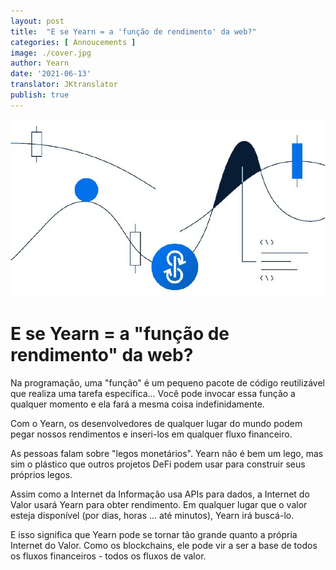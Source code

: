 ```yaml
---
layout: post
title:  "E se Yearn = a 'função de rendimento' da web?"
categories: [ Annoucements ]
image: ./cover.jpg
author: Yearn
date: '2021-06-13'
translator: JKtranslator
publish: true
---
```


![](yield1.jpg)

# E se Yearn = a "função de rendimento" da web?

Na programação, uma "função" é um pequeno pacote de código reutilizável que realiza uma tarefa específica... Você pode invocar essa função a qualquer momento e ela fará a mesma coisa indefinidamente.

Com o Yearn, os desenvolvedores de qualquer lugar do mundo podem pegar nossos rendimentos e inseri-los em qualquer fluxo financeiro.

As pessoas falam sobre "legos monetários". Yearn não é bem um lego, mas sim o plástico que outros projetos DeFi podem usar para construir seus próprios legos.

Assim como a Internet da Informação usa APIs para dados, a Internet do Valor usará Yearn para obter rendimento. Em qualquer lugar que o valor esteja disponível (por dias, horas ... até minutos), Yearn irá buscá-lo.

E isso significa que Yearn pode se tornar tão grande quanto a própria Internet do Valor. Como os blockchains, ele pode vir a ser a base de todos os fluxos financeiros - todos os fluxos de valor.